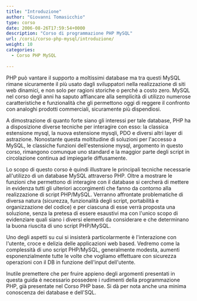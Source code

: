 ```yaml
---
title: "Introduzione"
author: "Giovanni Tomasicchio"
type: corso
date: 2006-08-26T17:59:54+0000
description: "Corso di programmazione PHP MySQL"
url: /corsi/corso-php-mysql/introduzione/
weight: 10
categories:
  - Corso PHP MySQL
  
---
```

 PHP può vantare il supporto a moltissimi database ma tra questi MySQL rimane sicuramente il più usato dagli sviluppatori nella realizzazione di siti web dinamici, e non solo per ragioni storiche o perché a costo zero. MySQL nel corso degli anni ha saputo affiancare alla semplicità di utilizzo numerose caratteristiche e funzionalità che gli permettono oggi di reggere il confronto con analoghi prodotti commerciali, sicuramente più dispendiosi.

 A dimostrazione di quanto forte siano gli interessi per tale database, PHP ha a disposizione diverse tecniche per interagire con esso: la classica estensione mysql, la nuova estensione mysqli, PDO e diversi altri layer di astrazione. Nonostante questa moltitudine di soluzioni per l'accesso a MySQL, le classiche funzioni dell'estensione mysql, argomento in questo corso, rimangono comunque uno standard e la maggior parte degli script in circolazione continua ad impiegarle diffusamente.

 Lo scopo di questo corso è quindi illustrare le principali tecniche necessarie all'utilizzo di un database MySQL attraverso PHP. Oltre a mostrare le funzioni che permettono di interagire con il database si cercherà di mettere in evidenza tutti gli ulteriori accorgimenti che fanno da contorno alla realizzazione di script PHP/MySQL. Verranno affrontate problematiche di diversa natura (sicurezza, funzionalità degli script, portabilità e organizzazione del codice) e per ciascuna di esse verrà proposta una soluzione, senza la pretesa di essere esaustivi ma con l'unico scopo di evidenziare quali siano i diversi elementi da considerare e che determinano la buona riuscita di uno script PHP/MySQL.

 Uno degli aspetti su cui si insisterà particolarmente è l'interazione con l'utente, croce e delizia delle applicazioni web based. Vedremo come la complessità di uno script PHP/MySQL, generalmente modesta, aumenti esponenzialmente tutte le volte che vogliamo effettuare con sicurezza operazioni con il DB in funzione dell'input dell'utente.

 Inutile premettere che per fruire appieno degli argomenti presentati in questa guida è necessario possedere i rudimenti della programmazione PHP, già presentate nel Corso PHP base. Si dà per nota anche una minima conoscenza dei database e dell'SQL.